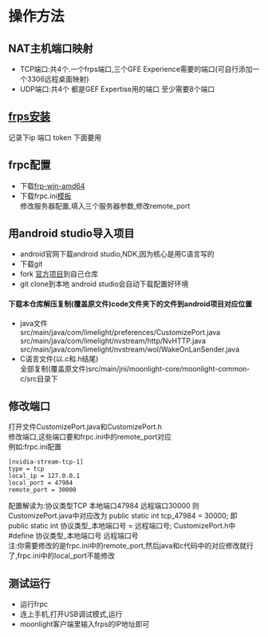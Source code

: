 # 操作方法
## NAT主机端口映射
- TCP端口:共4个.一个frps端口,三个GFE Experience需要的端口(可自行添加一个3306远程桌面映射)
- UDP端口:共4个 都是GEF Expertise用的端口
至少需要8个端口
## [frps安装](https://github.com/MvsCode/frps-onekey)
记录下ip 端口 token 下面要用
## frpc配置
- 下载[frp-win-amd64](https://github.com/fatedier/frp/releases)
- 下载frpc.ini[模板](https://raw.githubusercontent.com/chengziqaq/moonlight-frp-NAT-gamestreaming/master/frp/frpc.ini)  
修改服务器配置,填入三个服务器参数,修改remote_port
## 用android studio导入项目
- android官网下载android studio,NDK,因为核心是用C语言写的
- 下载git
- fork [官方项目](https://github.com/moonlight-stream/moonlight-android)到自己仓库
- git clone到本地
android studio会自动下载配置好环境    
#### 下载本仓库解压复制(覆盖原文件)code文件夹下的文件到android项目对应位置
- java文件  
src/main/java/com/limelight/preferences/CustomizePort.java    
src/main/java/com/limelight/nvstream/http/NvHTTP.java    
src/main/java/com/limelight/nvstream/wol/WakeOnLanSender.java      
- C语言文件(以.c和.h结尾)   
全部复制(覆盖原文件)src/main/jni/moonlight-core/moonlight-common-c/src目录下   
## 修改端口
打开文件CustomizePort.java和CustomizePort.h   
修改端口,这些端口要和frpc.ini中的remote_port对应  
例如:frpc.ini配置
```
[nvidia-stream-tcp-1]
type = tcp
local_ip = 127.0.0.1
local_port = 47984
remote_port = 30000
```
配置解读为:协议类型TCP 本地端口47984 远程端口30000
则CustomizePort.java中对应改为
public static int tcp_47984 = 30000;
即  
public static int 协议类型_本地端口号 = 远程端口号;
CustomizePort.h中   
#define 协议类型_本地端口号 远程端口号  
注:你需要修改的是frpc.ini中的remote_port,然后java和c代码中的对应修改就行了,frpc.ini中的local_port不能修改  
## 测试运行
- 运行frpc
- 连上手机,打开USB调试模式,运行
- moonlight客户端里输入frps的IP地址即可



